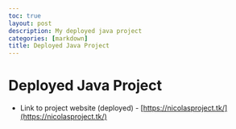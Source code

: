 ```yaml
---
toc: true
layout: post
description: My deployed java project
categories: [markdown]
title: Deployed Java Project
---
```

# Deployed Java Project

- Link to project website (deployed) - [https://nicolasproject.tk/](https://nicolasproject.tk/)

